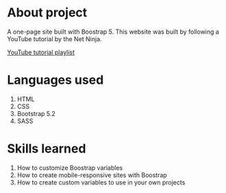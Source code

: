 # About project

A one-page site built with Boostrap 5. This website was built by following a YouTube tutorial by the Net Ninja.

[YouTube tutorial playlist](https://www.youtube.com/playlist?list=PL4cUxeGkcC9joIM91nLzd_qaH_AimmdAR)

# Languages used

1. HTML
2. CSS
3. Bootstrap 5.2
4. SASS

# Skills learned

1. How to customize Boostrap variables
2. How to create mobile-responsive sites with Boostrap
3. How to create custom variables to use in your own projects